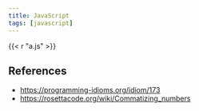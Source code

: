 ```yaml
---
title: JavaScript
tags: [javascript]
---
```


{{< r "a.js" >}}

## References

- <https://programming-idioms.org/idiom/173>
- <https://rosettacode.org/wiki/Commatizing_numbers>
